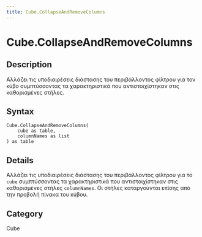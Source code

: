 ```yaml
---
title: Cube.CollapseAndRemoveColumns
---
```


# Cube.CollapseAndRemoveColumns


## Description

Αλλάζει τις υποδιαιρέσεις διάστασης του περιβάλλοντος φίλτρου για τον κύβο συμπτύσσοντας τα χαρακτηριστικά που αντιστοιχίστηκαν στις καθορισμένες στήλες.


## Syntax

```powerquery
Cube.CollapseAndRemoveColumns(
    cube as table,
    columnNames as list
) as table
```


## Details

Αλλάζει τις υποδιαιρέσεις διάστασης του περιβάλλοντος φίλτρου για το <code>cube</code> συμπτύσσοντας τα χαρακτηριστικά που αντιστοιχίστηκαν στις καθορισμένες στήλες <code>columnNames</code>. Οι στήλες καταργούνται επίσης από την προβολή πίνακα του κύβου.



## Category
Cube
